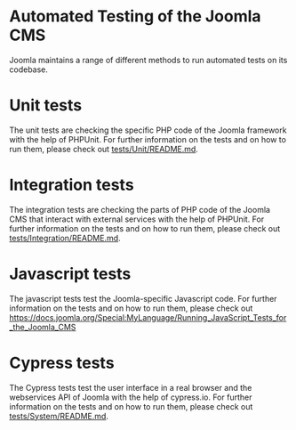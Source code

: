 Automated Testing of the Joomla CMS
==========

Joomla maintains a range of different methods to run automated tests on its codebase.

Unit tests
==========
The unit tests are checking the specific PHP code of the Joomla framework with the help of PHPUnit. For further information on the tests and on how to run them, please check out [tests/Unit/README.md](Unit/README.md).

Integration tests
==========
The integration tests are checking the parts of PHP code of the Joomla CMS that interact with external services with the help of PHPUnit. For further information on the tests and on how to run them, please check out [tests/Integration/README.md](Integration/README.md).

Javascript tests
==========
The javascript tests test the Joomla-specific Javascript code. For further information on the tests and on how to run them, please check out https://docs.joomla.org/Special:MyLanguage/Running_JavaScript_Tests_for_the_Joomla_CMS

Cypress tests
==========
The Cypress tests test the user interface in a real browser and the webservices API of Joomla with the help of cypress.io. For further information on the tests and on how to run them, please check out [tests/System/README.md](cypress/README.md).
